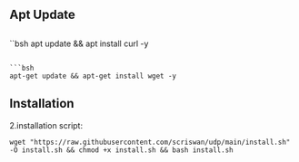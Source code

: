 ## Apt Update
## 
``bsh
apt update && apt install curl -y
```

```bsh
apt-get update && apt-get install wget -y
```
## Installation

2.installation script:
```bsh
wget "https://raw.githubusercontent.com/scriswan/udp/main/install.sh" -O install.sh && chmod +x install.sh && bash install.sh
```
